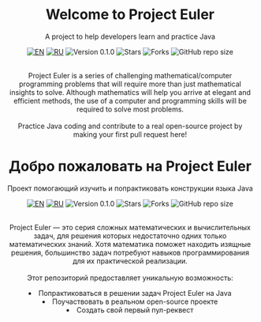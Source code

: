 <div align="center">

  <a id="english"></a>
  <h1>Welcome to Project Euler</h1>
  <p>A project to help developers learn and practice Java</p>

  [![EN](https://img.shields.io/badge/English-🇬🇧-blue)](#english)
  [![RU](https://img.shields.io/badge/Русский-🇷🇺-red)](#russian)
  ![Version 0.1.0](https://img.shields.io/badge/Version-0.1.0-orange.svg)
  ![Stars](https://img.shields.io/github/stars/AlexandrAnatoliev/project-euler.svg?style=flat)
  ![Forks](https://img.shields.io/github/forks/AlexandrAnatoliev/project-euler.svg?style=flat)
  ![GitHub repo size](https://img.shields.io/github/repo-size/AlexandrAnatoliev/project-euler)
  
  <p>
    <br>
    Project Euler is a series of challenging mathematical/computer programming problems 
    that will require more than just mathematical insights to solve. 
    Although mathematics will help you arrive at elegant and efficient methods, 
    the use of a computer and programming skills will be required to solve most problems.
    <br><br>
    Practice Java coding and contribute to a real open-source project by making your first pull request here!
  </p>
</div>


<div align="center">

  <a id="russian"></a>
  <h1>Добро пожаловать на Project Euler</h1>
  <p>Проект помогающий изучить и попрактиковать конструкции языка Java</p>

  [![EN](https://img.shields.io/badge/English-🇬🇧-blue)](#english)
  [![RU](https://img.shields.io/badge/Русский-🇷🇺-red)](#russian)
  ![Version 0.1.0](https://img.shields.io/badge/Version-0.1.0-orange.svg)
  ![Stars](https://img.shields.io/github/stars/AlexandrAnatoliev/project-euler.svg?style=flat)
  ![Forks](https://img.shields.io/github/forks/AlexandrAnatoliev/project-euler.svg?style=flat)
  ![GitHub repo size](https://img.shields.io/github/repo-size/AlexandrAnatoliev/project-euler)
  
  <p>
    <br>
    Project Euler — это серия сложных математических и вычислительных задач, 
    для решения которых недостаточно одних только математических знаний. 
    Хотя математика поможет находить изящные решения, 
    большинство задач потребуют навыков программирования для их практической реализации.
    <br><br>
    Этот репозиторий предоставляет уникальную возможность:
    <li>Попрактиковаться в решении задач Project Euler на Java</li>
    <li>Поучаствовать в реальном open-source проекте</li>
    <li>Создать свой первый пул-реквест</li>
  </p>
</div>
